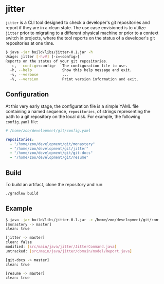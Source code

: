 # jitter

`jitter` is a CLI tool designed to check a developer's git repositories and report if they are in a clean state. The use case envisioned is to utilize `jitter` prior to migrating to a different physical machine or prior to a context switch in projects, where the tool reports on the status of a developer's git repositories at one time.

```bash
$ java -jar build/libs/jitter-0.1.jar -h
Usage: jitter [-hvV] [-c=<config>]
Reports on the status of your git repositories.
  -c, --config=<config>   The configuration file to use.
  -h, --help              Show this help message and exit.
  -v, --verbose           ...
  -V, --version           Print version information and exit.
  ```

## Configuration

At this very early stage, the configuration file is a simple YAML file containing a named sequence, `repositories`, of strings representing the path to a git repository on the local disk. For example, the following `config.yaml` file:

```yaml
# /home/zoo/development/git/config.yaml

repositories:
  - "/home/zoo/development/git/monastery"
  - "/home/zoo/development/git/jitter"
  - "/home/zoo/development/git/git-docs"
  - "/home/zoo/development/git/resume"
```

## Build

To build an artifact, clone the repository and run:

```bash
./gradlew build
```

## Example

```bash
$ java -jar build/libs/jitter-0.1.jar -c /home/zoo/development/git/config.yaml
[monastery -> master]
clean: true

[jitter -> master]
clean: false
modified: [src/main/java/jitter/JitterCommand.java]
untracked: [src/main/java/jitter/domain/model/Report.java]

[git-docs -> master]
clean: true

[resume -> master]
clean: true
```

